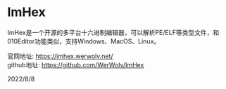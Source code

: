 # ImHex

ImHex是一个开源的多平台十六进制编辑器，可以解析PE/ELF等类型文件，和010Editor功能类似，支持Windows、MacOS、Linux。  

官网地址: https://imhex.werwolv.net/  
github地址: https://github.com/WerWolv/ImHex  


2022/8/8  
